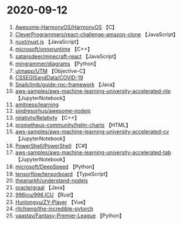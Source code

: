 # 2020-09-12

1. [Awesome-HarmonyOS/HarmonyOS](https://github.com/Awesome-HarmonyOS/HarmonyOS) 【C】
2. [CleverProgrammers/react-challenge-amazon-clone](https://github.com/CleverProgrammers/react-challenge-amazon-clone) 【JavaScript】
3. [nuxt/nuxt.js](https://github.com/nuxt/nuxt.js) 【JavaScript】
4. [microsoft/onnxruntime](https://github.com/microsoft/onnxruntime) 【C++】
5. [satansdeer/minecraft-react](https://github.com/satansdeer/minecraft-react) 【JavaScript】
6. [mingrammer/diagrams](https://github.com/mingrammer/diagrams) 【Python】
7. [utmapp/UTM](https://github.com/utmapp/UTM) 【Objective-C】
8. [CSSEGISandData/COVID-19](https://github.com/CSSEGISandData/COVID-19) 
9. [Snailclimb/guide-rpc-framework](https://github.com/Snailclimb/guide-rpc-framework) 【Java】
10. [aws-samples/aws-machine-learning-university-accelerated-nlp](https://github.com/aws-samples/aws-machine-learning-university-accelerated-nlp) 【JupyterNotebook】
11. [amitness/learning](https://github.com/amitness/learning) 
12. [sindresorhus/awesome-nodejs](https://github.com/sindresorhus/awesome-nodejs) 
13. [relativty/Relativty](https://github.com/relativty/Relativty) 【C++】
14. [prometheus-community/helm-charts](https://github.com/prometheus-community/helm-charts) 【HTML】
15. [aws-samples/aws-machine-learning-university-accelerated-cv](https://github.com/aws-samples/aws-machine-learning-university-accelerated-cv) 【JupyterNotebook】
16. [PowerShell/PowerShell](https://github.com/PowerShell/PowerShell) 【C#】
17. [aws-samples/aws-machine-learning-university-accelerated-tab](https://github.com/aws-samples/aws-machine-learning-university-accelerated-tab) 【JupyterNotebook】
18. [microsoft/DeepSpeed](https://github.com/microsoft/DeepSpeed) 【Python】
19. [tensorflow/tensorboard](https://github.com/tensorflow/tensorboard) 【TypeScript】
20. [theanarkh/understand-nodejs](https://github.com/theanarkh/understand-nodejs) 
21. [oracle/graal](https://github.com/oracle/graal) 【Java】
22. [996icu/996.ICU](https://github.com/996icu/996.ICU) 【Rust】
23. [Hunlongyu/ZY-Player](https://github.com/Hunlongyu/ZY-Player) 【Vue】
24. [ritchieng/the-incredible-pytorch](https://github.com/ritchieng/the-incredible-pytorch) 
25. [vaastav/Fantasy-Premier-League](https://github.com/vaastav/Fantasy-Premier-League) 【Python】
